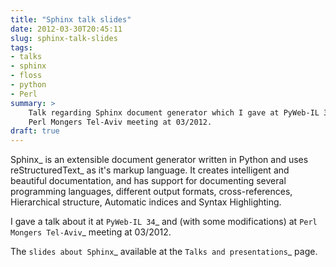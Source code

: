 ```yaml
---
title: "Sphinx talk slides"
date: 2012-03-30T20:45:11
slug: sphinx-talk-slides
tags:
- talks
- sphinx
- floss
- python
- Perl
summary: >
    Talk regarding Sphinx document generator which I gave at PyWeb-IL 34
    Perl Mongers Tel-Aviv meeting at 03/2012.
draft: true
---
```


Sphinx_ is an extensible document generator written in Python and uses
reStructuredText_ as it's markup language. It creates intelligent and beautiful
documentation, and has support for documenting several programming languages,
different output formats, cross-references, Hierarchical structure, Automatic
indices and Syntax Highlighting.

I gave a talk about it at `PyWeb-IL 34`_ and (with some modifications) at
`Perl Mongers Tel-Aviv`_ meeting at 03/2012.

The `slides about Sphinx`_ available at the `Talks and presentations`_ page.
